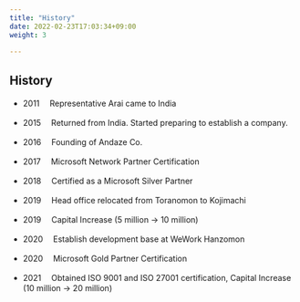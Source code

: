 ```yaml
---
title: "History"
date: 2022-02-23T17:03:34+09:00
weight: 3
 
---
```


## History
- 2011　 Representative Arai came to India

- 2015　 Returned from India. Started preparing to establish a company.

- 2016　 Founding of Andaze Co.

- 2017　 Microsoft Network Partner Certification

- 2018　 Certified as a Microsoft Silver Partner

- 2019　 Head office relocated from Toranomon to Kojimachi

- 2019　 Capital Increase (5 million → 10 million)

- 2020　 Establish development base at WeWork Hanzomon

- 2020　 Microsoft Gold Partner Certification

- 2021　 Obtained ISO 9001 and ISO 27001 certification, Capital Increase (10 million → 20 million)
